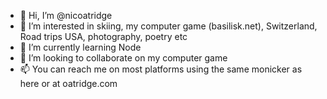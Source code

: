 - 👋 Hi, I’m @nicoatridge
- 👀 I’m interested in skiing, my computer game (basilisk.net), Switzerland, Road trips USA, photography, poetry etc
- 🌱 I’m currently learning Node
- 💞️ I’m looking to collaborate on my computer game
- 📫 You can reach me on most platforms using the same monicker as here or at oatridge.com

<!---
nicoatridge/nicoatridge is a ✨ special ✨ repository because its `README.md` (this file) appears on your GitHub profile.
You can click the Preview link to take a look at your changes.
--->
